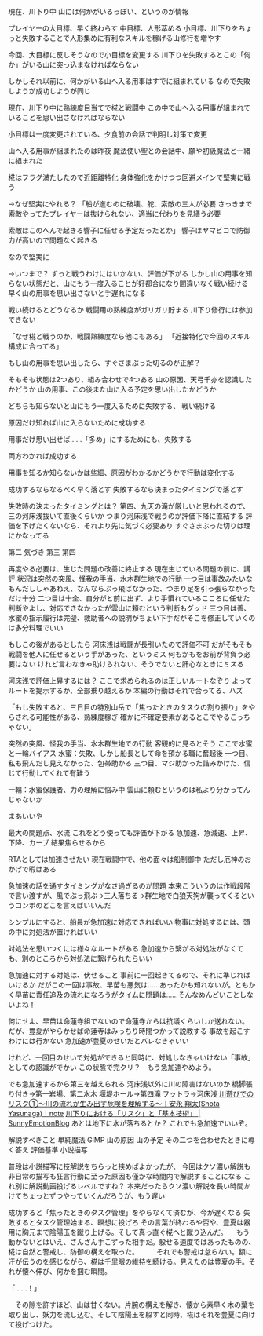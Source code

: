 現在、川下り中
山には何かがいるっぽい、というのが情報

プレイヤーの大目標、早く終わらす
中目標、人形萃める
小目標、川下りをちょっと失敗することで人形集めに有利なスキルを稼げる山修行を増やす

今回、大目標に反しそうなので小目標を変更する
川下りを失敗するとこの「何か」がいる山に突っ込まなければならない

しかしそれ以前に、何かがいる山へ入る用事はすでに組まれている
なので失敗しようが成功しようが同じ


現在、川下り中に熟練度目当てで椛と戦闘中
この中で山へ入る用事が組まれていることを思い出さなければならない

小目標は一度変更されている、夕食前の会話で判明し対策で変更

山へ入る用事が組まれたのは昨夜
魔法使い聖との会話中、願や初級魔法と一緒に組まれた


椛はフラグ満たしたので近距離特化
身体強化をかけつつ回避メインで堅実に戦う


→なぜ堅実にやれる？
「船が進むのに破壊、舵、索敵の三人が必要
さっきまで索敵やってたプレイヤーは抜けられない、適当に代わりを見繕う必要

索敵はこのへんで起きる響子に任せる予定だったとか」
響子はヤマビコで防御力が高いので問題なく起きる

なので堅実に


→いつまで？
ずっと戦うわけにはいかない、評価が下がる
しかし山の用事を知らない状態だと、山にもう一度入ることが好都合になり間違いなく戦い続ける
早く山の用事を思い出さないと手遅れになる

戦い続けるとどうなるか
戦闘用の熟練度がガリガリ貯まる
川下り修行には参加できない

「なぜ椛と戦うのか、戦闘熟練度なら他にもある」
「近接特化で今回のスキル構成に合ってる」


もし山の用事を思い出したら、すぐさまぶった切るのが正解？

そもそも状態は2つあり、組み合わせで4つある
山の原因、天弓千亦を認識したかどうか
山の用事、この後また山に入る予定を思い出したかどうか

どちらも知らないと山にもう一度入るために失敗する、
戦い続ける

原因だけ知れば山に入らないために成功する

用事だけ思い出せば……「多め」にするためにも、失敗する

両方わかれば成功する

用事を知るか知らないかは些細、原因がわかるかどうかで行動は変化する


成功するならなるべく早く落とす
失敗するなら決まったタイミングで落とす

失敗時の決まったタイミングとは？
第四、九天の滝が厳しいと思われるので、三の河床浅抜いて直後くらいか
つまり河床浅で戦うのが評価下降に直結する
評価を下げたくないなら、それより先に気づく必要あり
すぐさまぶった切りは理にかなってる


第二
気づき
第三
第四


再度やる必要は、生じた問題の改善に終止する
現在生じている問題の前に、講評
状況は突然の突風、怪我の手当、水木群生地での行動
一つ目は事故みたいなもんだししゃあねえ、なんならぶっ飛ばなかった、つまり足を引っ張らなかっただけ十分
二つ目は十全、自分がと前に出ず、より手慣れているこころに任せた判断やよし、対応できなかったが雲山に頼むという判断もグッド
三つ目は善、水蜜の指示履行は完璧、救助者への説明がちょい下手だがそこを修正していくのは多分料理でいい

もしこの後があるとしたら
河床浅は戦闘が長引いたので評価不可
だがそもそも戦闘を他人に任せるという手があった、というミス
何もかもをお前が背負う必要はない
けれど言わなきゃ助けられない、そうでないと肝心なときにミスる

河床浅で評価上昇するには？
ここで求められるのは正しいルートなぞり
よってルートを提示するか、全部乗り越えるか
本編の行動はそれで合ってる、ハズ


「もし失敗すると、三日目の特別山岳で「焦ったときのタスクの割り振り」をやらされる可能性がある、熟練度稼ぎ
確かに不確定要素があるとこでやるこっちゃない」

突然の突風、怪我の手当、水木群生地での行動
客観的に見るとそう
ここで水蜜と一輪バイアス
水蜜：失敗、しかし船長として命を預かる職に奮起後
一つ目、私も飛んだし見えなかった、包帯助かる
三つ目、マジ助かった詰みかけた、信じて行動してくれて有難う

一輪：水蜜保護者、力の理解に悩み中
雲山に頼むというのは私より分かってんじゃないか

まあいいや


最大の問題点、水流
これをどう使っても評価が下がる
急加速、急減速、上昇、下降、カーブ
結果焦らせるから

RTAとしては加速させたい
現在戦闘中で、他の面々は船制御中
ただし厄神のおかげで暇はある

急加速の話を通すタイミングがなさ過ぎるのが問題
本来こういうのは作戦段階で言い渡すが、風でぶっ飛ぶ→三人落ちる→群生地で白狼天狗が襲ってくるというコンボのどこを言えばいいんだ


シンプルにすると、船員が急加速に対応できればいい
物事に対処するには、頭の中に対処法が置ければいい

対処法を思いつくには様々なルートがある
急加速から繋がる対処法がなくても、別のところから対処法に繋げられたらいい

急加速に対する対処は、伏せること
事前に一回起きてるので、それに準じればいけるか
だがこの一回は事故、早苗も悪気は……あったかも知れないが。ともかく早苗に責任追及の流れになろうがタイムに問題は……そんなめんどいことしないよね！

何にせよ、早苗は命蓮寺組でないので命蓮寺からは抗議くらいしか送れない。
だが、豊夏がやらかせば命蓮寺はみっちり時間つかって説教する
事故を起こすわけには行かない
急加速が豊夏のせいだとバレなきゃいい

けれど、一回目のせいで対処ができると同時に、対処しなきゃいけない「事故」としての認識がでかい
この状態で完クリ？　もう急加速やめよう。


でも急加速するから第三を越えられる
河床浅以外に川の障害はないのか
橋脚張り付き→第一岩場、第二水木
堰堤ホール→第四滝
フットラ→河床浅
[川遊びでのリスク①～川の流れが生み出す危険を理解する～｜安永 翔太(Shota Yasunaga)｜note](https://note.com/yashot1025/n/n0e4258580101)
[川下りにおける「リスク」と「基本技術」 \| SunnyEmotionBlog](http://sunnyemotion.blog37.fc2.com/blog-entry-527.html)
あとは地下に水が落ちるとか？
これでも急加速でいいぞ。

解説すべきこと
単純魔法
GIMP
山の原因
山の予定
その二つを合わせたときに導く答え
評価基準
小説描写

普段は小説描写に技解説をちらっと挟めばよかったが、
今回はクソ濃い解説も非日常の描写も狂言行動に至った原因も僅かな時間内で解説することになる
これ別に解説動画投げるレベルですね？
本来だったらクソ濃い解説を長い時間かけてちょっとずつやっていくんだろうが、もう遅い

成功すると「焦ったときのタスク管理」をやらなくて済むが、今が遅くなる
失敗するとタスク管理始まる、瞑想に投げろ
その言葉が終わるや否や、豊夏は器用に胸元まで陰陽玉を蹴り上げる。そして真っ直ぐ椛へと蹴り込んだ。
　もう動かないとはいえ、さんざん手こずった相手だ。躱せる速度ではあったものの、椛は自然と警戒し、防御の構えを取った。
　
　それでも警戒は怠らない。額に汗が伝うのを感じながら、椛は千里眼の維持を続ける。見えたのは豊夏の手。それが懐へ伸び、何かを掴む瞬間。


「……！」


　その隙を許すほど、山は甘くない。片腕の構えを解き、懐から素早く木の葉を取り出し、妖力を流し込む。そして陰陽玉を躱すと同時、椛はそれを豊夏に向けて投げつけた。
